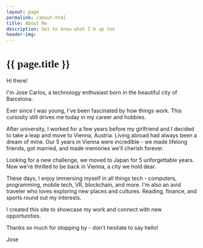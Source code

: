 ```yaml
---
layout: page
permalink: /about.html
title: About Me
description: Get to know what I'm up too
header-img: 
---
```


<h1 class="mx-auto" style="font-family:Courgette;">{{ page.title }}</h1>

Hi there! 

I'm Jose Carlos, a technology enthusiast born in the beautiful city of Barcelona. 

Ever since I was young, I've been fascinated by how things work. This curiosity still drives me today in my career and hobbies.

After university, I worked for a few years before my girlfriend and I decided to take a leap and move to Vienna, Austria. Living abroad had always been a dream of mine. Our 5 years in Vienna were incredible - we made lifelong friends, got married, and made memories we'll cherish forever. 

Looking for a new challenge, we moved to Japan for 5 unforgettable years. Now we're thrilled to be back in Vienna, a city we hold dear. 

These days, I enjoy immersing myself in all things tech - computers, programming, mobile tech, VR, blockchain, and more. I'm also an avid traveler who loves exploring new places and cultures. Reading, finance, and sports round out my interests. 

I created this site to showcase my work and connect with new opportunities. 

Thanks so much for stopping by - don't hesitate to say hello!

Jose